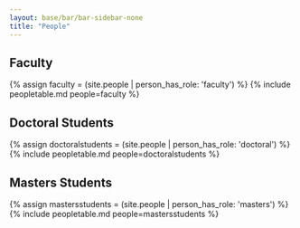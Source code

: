 ```yaml
---
layout: base/bar/bar-sidebar-none
title: "People"
---
```


## Faculty
{% assign faculty = (site.people | person_has_role: 'faculty') %}
{% include peopletable.md people=faculty %}

## Doctoral Students
{% assign doctoralstudents = (site.people | person_has_role: 'doctoral') %}
{% include peopletable.md people=doctoralstudents %}

## Masters Students
{% assign mastersstudents = (site.people | person_has_role: 'masters') %}
{% include peopletable.md people=mastersstudents %}
